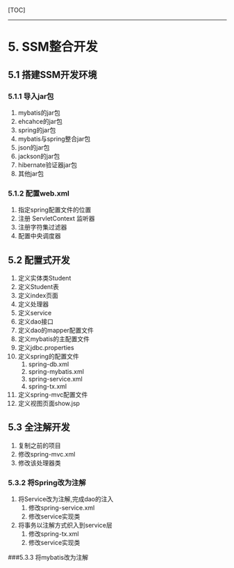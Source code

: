[TOC]

---

# 5. SSM整合开发

## 5.1 搭建SSM开发环境

### 5.1.1 导入jar包

1.  mybatis的jar包
2.  ehcahce的jar包
3.  spring的jar包
4.  mybatis与spring整合jar包
5.  json的jar包
6.  jackson的jar包
7.  hibernate验证器jar包
8.  其他jar包

### 5.1.2 配置web.xml

1.  指定spring配置文件的位置	
2.  注册 ServletContext 监听器
3.  注册字符集过滤器
4.  配置中央调度器

## 5.2 配置式开发

1.  定义实体类Student
2.  定义Student表
3.  定义index页面
4.  定义处理器
5.  定义service
6.  定义dao接口
7.  定义dao的mapper配置文件
8.  定义mybatis的主配置文件
9.  定义jdbc.properties
10.  定义spring的配置文件
     1.  spring-db.xml
     2.  spring-mybatis.xml
     3.  spring-service.xml
     4.  spring-tx.xml
11.  定义spring-mvc配置文件
12.  定义视图页面show.jsp

## 5.3 全注解开发

1.	复制之前的项目
2.	修改spring-mvc.xml
3.	修改该处理器类

### 5.3.2 将Spring改为注解

1.  将Service改为注解,完成dao的注入
    1.  修改spring-service.xml
    2.  修改service实现类
2.  将事务以注解方式织入到service层
    1.  修改spring-tx.xml
    2.  修改service实现类

###5.3.3 将mybatis改为注解


